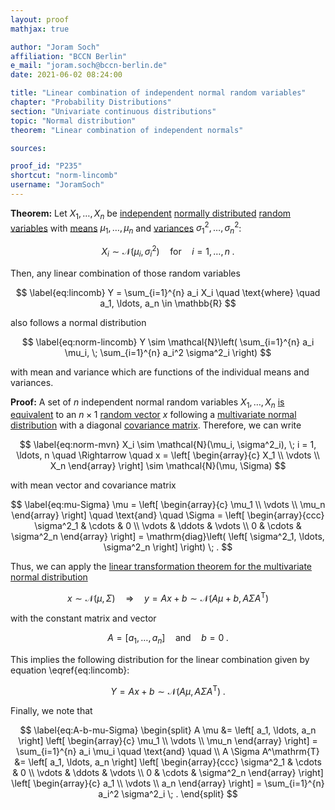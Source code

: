 ```yaml
---
layout: proof
mathjax: true

author: "Joram Soch"
affiliation: "BCCN Berlin"
e_mail: "joram.soch@bccn-berlin.de"
date: 2021-06-02 08:24:00

title: "Linear combination of independent normal random variables"
chapter: "Probability Distributions"
section: "Univariate continuous distributions"
topic: "Normal distribution"
theorem: "Linear combination of independent normals"

sources:

proof_id: "P235"
shortcut: "norm-lincomb"
username: "JoramSoch"
---
```



**Theorem:** Let $X_1, \ldots, X_n$ be [independent](/D/ind) [normally distributed](/D/norm) [random variables](/D/rvar) with [means](/D/mean) $\mu_1, \ldots, \mu_n$ and [variances](/D/var) $\sigma^2_1, \ldots, \sigma^2_n$:

$$ \label{eq:norm}
X_i \sim \mathcal{N}(\mu_i, \sigma^2_i) \quad \text{for} \quad i = 1, \ldots, n \; .
$$

Then, any linear combination of those random variables

$$ \label{eq:lincomb}
Y = \sum_{i=1}^{n} a_i X_i \quad \text{where} \quad a_1, \ldots, a_n \in \mathbb{R}
$$

also follows a normal distribution

$$ \label{eq:norm-lincomb}
Y \sim \mathcal{N}\left( \sum_{i=1}^{n} a_i \mu_i, \; \sum_{i=1}^{n} a_i^2 \sigma^2_i \right)
$$

with mean and variance which are functions of the individual means and variances.


**Proof:** A set of $n$ independent normal random variables $X_1, \ldots, X_n$ [is equivalent](/P/mvn-ind) to an $n \times 1$ [random vector](/D/rvec) $x$ following a [multivariate normal distribution](/D/mvn) with a diagonal [covariance matrix](/D/covmat). Therefore, we can write

$$ \label{eq:norm-mvn}
X_i \sim \mathcal{N}(\mu_i, \sigma^2_i), \; i = 1, \ldots, n \quad \Rightarrow \quad x = \left[ \begin{array}{c} X_1 \\ \vdots \\ X_n \end{array} \right] \sim \mathcal{N}(\mu, \Sigma)
$$

with mean vector and covariance matrix

$$ \label{eq:mu-Sigma}
\mu = \left[ \begin{array}{c} \mu_1 \\ \vdots \\ \mu_n \end{array} \right] \quad \text{and} \quad \Sigma = \left[ \begin{array}{ccc} \sigma^2_1 & \cdots & 0 \\ \vdots & \ddots & \vdots \\ 0 & \cdots & \sigma^2_n \end{array} \right] = \mathrm{diag}\left( \left[ \sigma^2_1, \ldots, \sigma^2_n \right] \right) \; .
$$

Thus, we can apply the [linear transformation theorem for the multivariate normal distribution](/P/mvn-ltt)

$$ \label{eq:mvn-ltt}
x \sim \mathcal{N}(\mu, \Sigma) \quad \Rightarrow \quad y = Ax + b \sim \mathcal{N}(A\mu + b, A \Sigma A^\mathrm{T})
$$

with the constant matrix and vector

$$ \label{eq:A-b}
A = \left[ a_1, \ldots, a_n \right] \quad \text{and} \quad b = 0 \; .
$$

This implies the following distribution for the linear combination given by equation \eqref{eq:lincomb}:

$$ \label{eq:norm-lincomb-p1}
Y = Ax + b \sim \mathcal{N}(A\mu, A \Sigma A^\mathrm{T}) \; .
$$

Finally, we note that

$$ \label{eq:A-b-mu-Sigma}
\begin{split}
A \mu &= \left[ a_1, \ldots, a_n \right] \left[ \begin{array}{c} \mu_1 \\ \vdots \\ \mu_n \end{array} \right] = \sum_{i=1}^{n} a_i \mu_i \quad \text{and} \quad \\
A \Sigma A^\mathrm{T} &= \left[ a_1, \ldots, a_n \right] \left[ \begin{array}{ccc} \sigma^2_1 & \cdots & 0 \\ \vdots & \ddots & \vdots \\ 0 & \cdots & \sigma^2_n \end{array} \right] \left[ \begin{array}{c} a_1 \\ \vdots \\ a_n \end{array} \right] = \sum_{i=1}^{n} a_i^2 \sigma^2_i \; .
\end{split}
$$